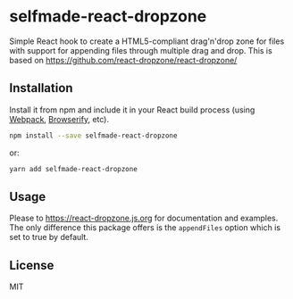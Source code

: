 # selfmade-react-dropzone

Simple React hook to create a HTML5-compliant drag'n'drop zone for files with support for appending files through multiple drag and drop. This is based on https://github.com/react-dropzone/react-dropzone/

## Installation

Install it from npm and include it in your React build process (using [Webpack](http://webpack.github.io/), [Browserify](http://browserify.org/), etc).

```bash
npm install --save selfmade-react-dropzone
```
or:
```bash
yarn add selfmade-react-dropzone
```

## Usage

Please to https://react-dropzone.js.org for documentation and examples. The only difference this package offers is the `appendFiles` option which is set to true by default.

## License

MIT
